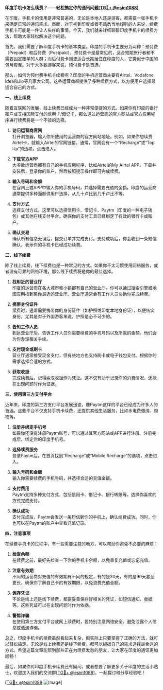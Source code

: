 **印度手机卡怎么续费？——轻松搞定你的通讯问题[[TG💪+ @esim1088](https://t.me/s/esim1088)]**

在印度，手机卡的使用是非常普遍的，无论是本地人还是游客，都需要一张手机卡来满足日常的通讯需求。然而，对于初到印度或者不熟悉当地规则的人来说，续费手机卡可能是一件让人头疼的事情。今天，我们就来详细聊聊印度手机卡的续费方法，帮助大家轻松解决这个问题。

首先，我们需要了解印度手机卡的基本类型。印度的手机卡主要分为两种：预付费（Prepaid）和后付费（Postpaid）。预付费卡是最常见的，适合短期旅行者和不需要固定账单的人群；而后付费卡则更适合长期居住在印度的人，它类似于中国的包月套餐。对于大多数游客来说，预付费卡是首选。

那么，如何为预付费手机卡续费呢？印度的手机运营商主要有Airtel、Vodafone Idea和Jio等几家大公司。这些运营商都提供了多种续费方式，以方便用户选择最适合自己的方式。

**一、线上续费**

随着互联网的发展，线上续费已经成为一种非常便捷的方式。如果你有印度的银行账户或支持国际支付的信用卡/借记卡，那么通过运营商的官方网站或官方应用程序进行续费将是一个不错的选择。

1. **访问运营商官网**  
   打开浏览器，输入你所使用的运营商的官方网站地址。例如，如果你想续费Airtel卡，就输入Airtel的官网链接。通常，官网会有一个“Recharge”或“Top Up”的选项，点击进入。

2. **下载官方APP**  
   大多数运营商都有自己的手机应用程序，比如Airtel的My Airtel APP。下载并安装后，登录你的账户，然后按照提示操作即可完成续费。

3. **输入号码和金额**  
   在官网上或APP中输入你的手机号码，并选择需要充值的金额。印度的运营商通常提供多种面额供用户选择，从几十卢比到几千卢比不等。

4. **支付方式**  
   选择支付方式，这里可以选择信用卡、借记卡、Paytm（印度的一种电子钱包）或其他在线支付平台。确保你的支付工具已经绑定了有效的银行卡或账户。

5. **确认交易**  
   确认所有信息无误后，提交订单并完成支付。支付成功后，你会收到一条短信确认，表示你的手机卡已经成功续费。

**二、线下续费**

除了线上续费，线下续费也是一种常见的方式。如果你不太习惯使用网络服务，或者没有可靠的网络环境，那么线下续费将是你的最佳选择。

1. **找附近的营业厅**  
   印度的运营商在各大城市和小镇都有自己的营业厅。你可以通过搜索引擎或地图应用找到离你最近的营业厅。营业厅通常会有工作人员协助你完成续费。

2. **携带身份证件**  
   续费时，通常需要携带你的身份证件（如护照或印度本地身份证），以便核实身份。尤其是对于外国游客来说，护照是必不可少的。

3. **告知工作人员**  
   到达营业厅后，告诉工作人员你需要续费的手机号码以及所需的金额。他们会为你办理相关手续。

4. **支付现金或刷卡**  
   营业厅通常接受现金支付，但有些地方也支持刷卡或电子钱包支付。根据你的需求选择合适的方式。

5. **获取收据**  
   完成续费后，记得索取收据作为凭证。这不仅有助于记录你的消费情况，还能在出现问题时作为证据。

**三、使用第三方支付平台**

近年来，印度的第三方支付平台发展迅速，像Paytm这样的平台已经成为许多人的首选。这些平台不仅支持手机卡续费，还提供其他生活服务，比如水电费缴纳、购物等。

1. **注册并绑定手机号**  
   如果你还没有注册Paytm账号，可以通过其官方网站或APP进行注册。注册完成后，绑定你的印度手机号。

2. **选择续费服务**  
   登录Paytm后，在首页找到“Recharge”或“Mobile Recharge”的选项，点击进入。

3. **输入号码和金额**  
   输入你需要续费的手机号码，并选择合适的充值金额。

4. **支付费用**  
   Paytm支持多种支付方式，包括信用卡、借记卡、银行转账等。选择你喜欢的方式完成支付。

5. **确认成功**  
   支付完成后，Paytm会发送一条短信到你的手机上，确认续费成功。同时，你也可以在Paytm的账户中查看充值记录。

**四、注意事项**

在续费手机卡的过程中，有一些需要注意的地方，可以帮助你避免不必要的麻烦：

1. **检查余额**  
   在续费之前，最好先检查一下你的手机卡余额，以免重复充值或忘记充值。

2. **注意有效期**  
   不同的运营商对充值的有效期有不同的规定，有的是30天，有的是90天甚至更长。确保你了解自己卡的有效期限，以免浪费充值金额。

3. **保存凭证**  
   不论是线上还是线下续费，都要妥善保存好相关的凭证，如短信通知、收据等。这些凭证可以在出现问题时作为依据。

4. **警惕诈骗**  
   在使用第三方支付平台或网上续费时，要特别注意网络安全，避免泄露个人信息或遭遇诈骗。

总之，印度手机卡的续费虽然看起来复杂，但实际上只要掌握了正确的方法，就可以轻松搞定。无论是线上续费还是线下续费，都可以根据自己的需求选择最合适的方式。希望这篇文章能帮到那些正在为续费发愁的朋友，让大家在印度的通讯更加顺畅！

最后，如果你对印度手机卡续费还有疑问，或者想要了解更多关于印度的生活小贴士，欢迎加入我们的交流群[[TG💪+ @esim1088](https://t.me/s/esim1088)]，一起探讨和分享经验吧！

[[TG💪+ @esim1088](https://t.me/s/esim1088) ![Image](https://i.postimg.cc/4NQfJmqS/Snipaste-2025-05-13-00-14-12.png)]